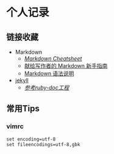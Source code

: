 # 个人记录

## 链接收藏

* Markdown
  * *[Markdown Cheatsheet][3]*
  * [献给写作者的 Markdown 新手指南][1]
  * [Markdown 语法说明][2]
* [jekyll][4]
  * *[参考ruby-doc工程][5]*


## 常用Tips
### vimrc
    set encoding=utf-8
    set fileencodings=utf-8,gbk


[1]: http://www.jianshu.com/p/q81RER
[2]: http://wowubuntu.com/markdown/
[3]: https://github.com/adam-p/markdown-here/wiki/Markdown-Cheatsheet
[4]: http://jekyllrb.com/docs/quickstart/
[5]: https://github.com/ruby/www.ruby-lang.org